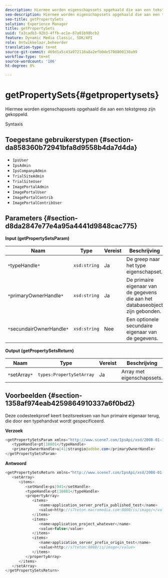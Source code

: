 ```yaml
---
description: Hiermee worden eigenschapssets opgehaald die aan een tekstgreep zijn gekoppeld.
seo-description: Hiermee worden eigenschapssets opgehaald die aan een tekstgreep zijn gekoppeld.
seo-title: getPropertySets
solution: Experience Manager
title: getPropertySets
uuid: fa3cadb3-92b3-4ffb-ac1e-87a01b98bcb2
feature: Dynamic Media Classic, SDK/API
role: Ontwikkelaar,beheerder
translation-type: tm+mt
source-git-commit: 469d1a5c43a972116a8a2efb0de5708800130a99
workflow-type: tm+mt
source-wordcount: '106'
ht-degree: 0%

---
```



# getPropertySets{#getpropertysets}

Hiermee worden eigenschapssets opgehaald die aan een tekstgreep zijn gekoppeld.

Syntaxis

## Toegestane gebruikerstypen {#section-da858360b72941bfa8d9558b4da7d4da}

* `IpsUser`
* `IpsAdmin`
* `IpsCompanyAdmin`
* `TrialSiteAdmin`
* `TrialSiteUser`
* `ImagePortalAdmin`
* `ImagePortalUser`
* `ImagePortalContrib`
* `ImagePortalContribUser`

## Parameters {#section-d8da2847e77e4a95a4441d9848cac775}

**Input (getPropertySetsParam)**

| Naam | Type | Vereist | Beschrijving |
|---|---|---|---|
| `*`typeHandle`*` | `xsd:string` | Ja | De greep naar het type eigenschapset. |
| `*`primaryOwnerHandle`*` | `xsd:string` | Ja | De primaire eigenaar van de gegevens die aan het databaseobject zijn gebonden. |
| `*`secundairOwnerHandle`*` | `xsd:string` | Nee | Een optionele secundaire eigenaar van de gegevens. |

**Output (getPropertySetsReturn)**

| Naam | Type | Vereist | Beschrijving |
|---|---|---|---|
| `*`setArray`*` | `types:PropertySetArray` | Ja | Array met eigenschapssets. |

## Voorbeelden {#section-1358af974eab4259864910337a6f0bd2}

Deze codesteekproef keert bezitsreeksen van hun primaire eigenaar terug, die door een typehandvat wordt gespecificeerd.

**Verzoek**

```java
<getPropertySetsParam xmlns="http://www.scene7.com/IpsApi/xsd/2008-01-15">
   <typeHandle>pt|10801</typeHandle>
   <primaryOwnerHandle>u|41|strangio@adobe.com</primaryOwnerHandle>
</getPropertySetsParam>
```

**Antwoord**

```java
<getPropertySetsReturn xmlns="http://www.scene7.com/IpsApi/xsd/2008-01-15">
   <setArray>
      <items>
         <setHandle>ps|941</setHandle>
         <typeHandle>pt|10801</typeHandle>
         <propertyArray>
            <items>
               <name>application_server_prefix_published_test</name>
               <value>http://s7teton.macromedia.com:8080/is/image/</value>
            </items>
            <items>
               <name>application_project_whatever</name>
               <value>false</value>
            </items>
            <items>
               <name>application_server_prefix_origin_test</name>
               <value>http://s7teton:8080/is/image</value>
            </items>
         </propertyArray>
      </items>
   </setArray>
</getPropertySetsReturn>
```

